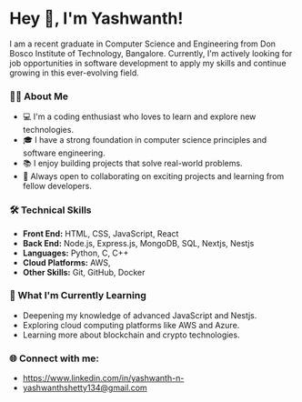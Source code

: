 # Hey 👋, I'm Yashwanth!

I am a recent graduate in Computer Science and Engineering from Don Bosco Institute of Technology, Bangalore. 
Currently, I'm actively looking for job opportunities in software development to apply my skills and continue growing in this ever-evolving field.

### 👨‍💻 About Me
- 💻 I'm a coding enthusiast who loves to learn and explore new technologies.
- 🎓 I have a strong foundation in computer science principles and software engineering.
- 📚 I enjoy building projects that solve real-world problems.
- 🚀 Always open to collaborating on exciting projects and learning from fellow developers.

### 🛠 Technical Skills
- **Front End:** HTML, CSS, JavaScript, React
- **Back End:** Node.js, Express.js, MongoDB, SQL, Nextjs,  Nestjs
- **Languages:** Python, C, C++
- **Cloud Platforms:** AWS, 
- **Other Skills:** Git, GitHub, Docker

### 🌱 What I'm Currently Learning
- Deepening my knowledge of advanced JavaScript and Nestjs.
- Exploring cloud computing platforms like AWS and Azure.
- Learning more about blockchain and crypto technologies.

### 🌐 Connect with me:
- https://www.linkedin.com/in/yashwanth-n-
- yashwanthshetty134@gmail.com
